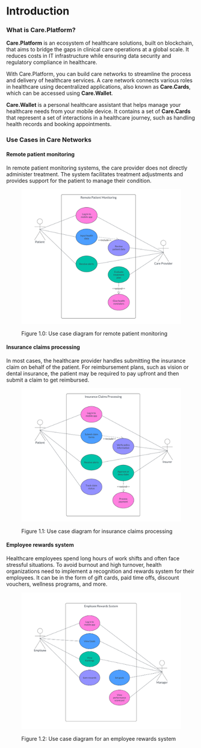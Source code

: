 # Introduction

### What is Care.Platform?

**Care.Platform** is an ecosystem of healthcare solutions, built on blockchain, that aims to bridge the gaps in clinical care operations at a global scale. It reduces costs in IT infrastructure while ensuring data security and regulatory compliance in healthcare.

With Care.Platform, you can build care networks to streamline the process and delivery of healthcare services. A care network connects various roles in healthcare using decentralized applications, also known as **Care.Cards**, which can be accessed using **Care.Wallet**.

**Care.Wallet** is a personal healthcare assistant that helps manage your healthcare needs from your mobile device. It contains a set of **Care.Cards** that represent a set of interactions in a healthcare journey, such as handling health records and booking appointments.

### Use Cases in Care Networks

#### Remote patient monitoring

In remote patient monitoring systems, the care provider does not directly administer treatment. The system facilitates treatment adjustments and provides support for the patient to manage their condition.

<figure><img src="../.gitbook/assets/remote-patient-monitoring-diagram.png" alt="remote-patient-monitoring-use-case"><figcaption><p>Figure 1.0: Use case diagram for remote patient monitoring</p></figcaption></figure>

#### Insurance claims processing

In most cases, the healthcare provider handles submitting the insurance claim on behalf of the patient. For reimbursement plans, such as vision or dental insurance, the patient may be required to pay upfront and then submit a claim to get reimbursed.

<figure><img src="../.gitbook/assets/insurance-claims-processing.png" alt="insurance-claims-processing-use-case"><figcaption><p>Figure 1.1: Use case diagram for insurance claims processing</p></figcaption></figure>

#### Employee rewards system

Healthcare employees spend long hours of work shifts and often face stressful situations. To avoid burnout and high turnover, health organizations need to implement a recognition and rewards system for their employees. It can be in the form of gift cards, paid time offs, discount vouchers, wellness programs, and more.

<figure><img src="../.gitbook/assets/employee-rewards-system.png" alt="employee-rewards-system-use-case"><figcaption><p>Figure 1.2: Use case diagram for an employee rewards system</p></figcaption></figure>

###

